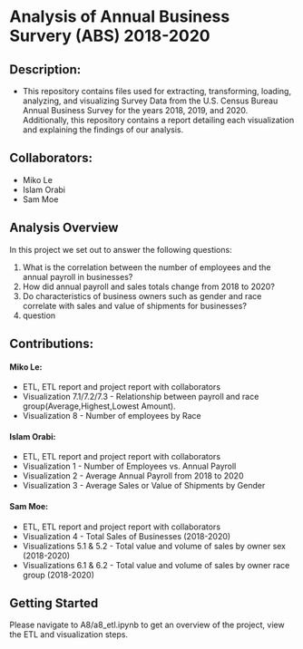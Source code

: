 # Analysis of Annual Business Survery (ABS) 2018-2020

## Description:
- This repository contains files used for extracting, transforming, loading, analyzing, and visualizing Survey Data from the U.S. Census Bureau Annual Business Survey for the years 2018, 2019, and 2020. Additionally, this repository contains a report detailing each visualization and explaining the findings of our analysis.

## Collaborators:
- Miko Le
- Islam Orabi
- Sam Moe

## Analysis Overview
In this project we set out to answer the following questions:
1. What is the correlation between the number of employees and the annual payroll in businesses?
2. How did annual payroll and sales totals change from 2018 to 2020? 
3. Do characteristics of business owners such as gender and race correlate with sales and value of shipments for businesses? 
4. question


## Contributions:

#### Miko Le:
- ETL, ETL report and project report with collaborators
- Visualization 7.1/7.2/7.3 - Relationship between payroll and race group(Average,Highest,Lowest Amount).
- Visualization 8 - Number of employees by Race

  
#### Islam Orabi:
- ETL, ETL report and project report with collaborators
- Visualization 1 - Number of Employees vs. Annual Payroll
- Visualization 2 - Average Annual Payroll from 2018 to 2020
- Visualization 3 - Average Sales or Value of Shipments by Gender

#### Sam Moe:
- ETL, ETL report and project report with collaborators
- Visualization 4 - Total Sales of Businesses (2018-2020)
- Visualizations 5.1 & 5.2 - Total value and volume of sales by owner sex (2018-2020)
- Visualizations 6.1 & 6.2 - Total value and volume of sales by owner race group (2018-2020)
  
## Getting Started
  Please navigate to A8/a8_etl.ipynb to get an overview of the project, view the ETL and visualization steps.
  


